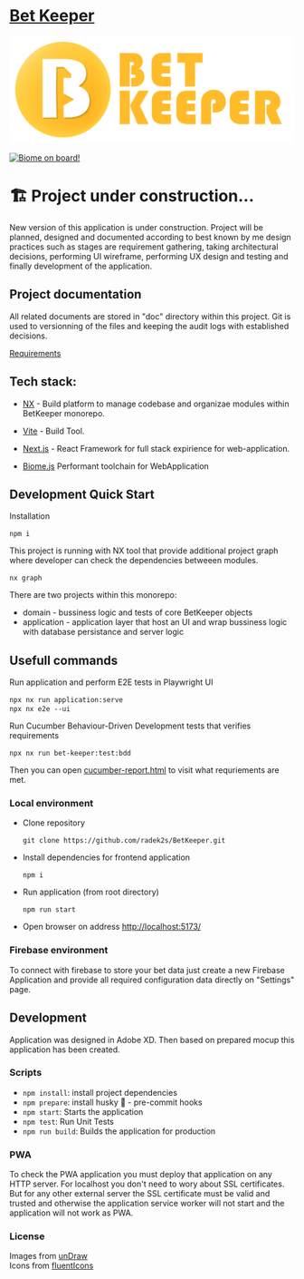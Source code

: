 # [Bet Keeper](https://radek2s.github.io/BetKeeper/)

![](./docs/BetKeeper_Logo.png)

[![Biome on board!](https://img.shields.io/badge/Formatted_with-Biome-60a5fa?style=flat&logo=biome)](https://biomejs.dev/)

# 🏗️ Project under construction...

New version of this application is under construction. Project will be planned, designed
and documented according to best known by me design practices such as stages are
requirement gathering, taking architectural decisions, performing UI wireframe, performing
UX design and testing and finally development of the application.

## Project documentation

All related documents are stored in "doc" directory within this project. Git is used to
versionning of the files and keeping the audit logs with established decisions.

[Requirements](./documents/01_requirements/00-requirements.md)

## Tech stack:

- [NX](https://nx.dev/) - Build platform to manage codebase and organizae modules within
  BetKeeper monorepo.
- [Vite](https://vite.dev/) - Build Tool.
- [Next.js](https://nextjs.org/) - React Framework for full stack expirience for
  web-application.

- [Biome.js](https://biomejs.dev/) Performant toolchain for WebApplication

## Development Quick Start

Installation

```
npm i
```

This project is running with NX tool that provide additional project graph where developer
can check the dependencies betweeen modules.

```
nx graph
```

There are two projects within this monorepo:

- domain - bussiness logic and tests of core BetKeeper objects
- application - application layer that host an UI and wrap bussiness logic with database
  persistance and server logic

## Usefull commands

Run application and perform E2E tests in Playwright UI
```shell
npx nx run application:serve
npx nx e2e --ui
```

Run Cucumber Behaviour-Driven Development tests that verifies requirements
```shell
npx nx run bet-keeper:test:bdd
```
Then you can open [cucumber-report.html](./test-result/cucumber-report.html) to visit what requriements are met.


### Local environment

- Clone repository
  ```
  git clone https://github.com/radek2s/BetKeeper.git
  ```
- Install dependencies for frontend application
  ```
  npm i
  ```
- Run application (from root directory)
  ```
  npm run start
  ```
- Open browser on address [http://localhost:5173/](http://localhost:5173/)

### Firebase environment

To connect with firebase to store your bet data just create a new Firebase Application and
provide all required configuration data directly on "Settings" page.

## Development

Application was designed in Adobe XD. Then based on prepared mocup this application has
been created.

### Scripts

- `npm install`: install project dependencies
- `npm prepare`: install husky 🐶 - pre-commit hooks
- `npm start`: Starts the application
- `npm test`: Run Unit Tests
- `npm run build`: Builds the application for production

### PWA

To check the PWA application you must deploy that application on any HTTP server. For
localhost you don't need to wory about SSL certificates. But for any other external server
the SSL certificate must be valid and trusted and otherwise the application service worker
will not start and the application will not work as PWA.

### License

Images from [unDraw](https://undraw.co/)  
Icons from [fluentIcons](https://fluenticons.co/)

